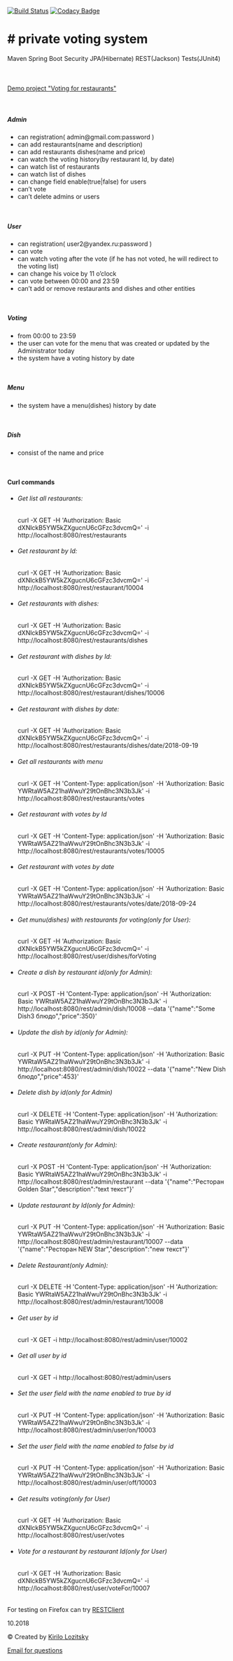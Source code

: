 [![Build Status](https://travis-ci.org/Lozitsky/voting.svg?branch=master)](https://travis-ci.org/Lozitsky/voting)
[![Codacy Badge](https://api.codacy.com/project/badge/Grade/d7874e7f975c4b82ad5f3aa5a605d823)](https://www.codacy.com/app/Lozitsky/voting?utm_source=github.com&amp;utm_medium=referral&amp;utm_content=Lozitsky/voting&amp;utm_campaign=Badge_Grade)

<h1># private voting system</h1>
Maven Spring Boot Security JPA(Hibernate) REST(Jackson) Tests(JUnit4)
<br>
<br>
<br>
<br>
<a href="https://voting-rest.herokuapp.com">Demo project "Voting for restaurants"</a>
<br>
<br>
<br>
<h5>Admin</h5>
<ul>
<li>can registration( admin@gmail.com:password )</li>
<li>can add restaurants(name and description)</li>
<li>can add restaurants dishes(name and price)</li>
<li>can watch the voting history(by restaurant Id, by date)</li>
<li>can watch list of restaurants</li>
<li>can watch list of dishes</li>
<li>can change field enable(true|false) for users</li>
<li>can’t vote</li>
<li>can’t delete admins or users</li>
</ul>
<br>
<h5>User</h5>
<ul>
<li>can registration( user2@yandex.ru:password )</li>
<li>can vote</li>
<li>can watch voting after the vote (if he has not voted, he will redirect to the voting list)</li>
<li>can change his voice by 11 o’clock</li>
<li>can vote between 00:00 and 23:59</li>
<li>can’t add or remove restaurants and dishes and other entities</li>
</ul>
<br>
<h5>Voting</h5>
<ul>
<li>from 00:00 to 23:59</li>
<li>the user can vote for the menu that was created or updated by the Administrator today</li>
<li>the system have a voting history by date</li>
</ul>
<br>
<h5>Menu</h5>
<ul>
<li>the system have a menu(dishes) history by date</li>
</ul>
<br>
<h5>Dish</h5>
<ul>
<li>consist of the name and price</li>
</ul>
<br>
<h4>Curl commands</h4>
<ul>
<li>
<h6>Get list all restaurants:</h6>
curl -X GET -H 'Authorization: Basic dXNlckB5YW5kZXgucnU6cGFzc3dvcmQ=' -i http://localhost:8080/rest/restaurants
</li>
<li>
<h6>Get restaurant by Id:</h6>
curl -X GET -H 'Authorization: Basic dXNlckB5YW5kZXgucnU6cGFzc3dvcmQ=' -i http://localhost:8080/rest/restaurant/10004
</li>
<li>
<h6>Get restaurants with dishes:</h6>
curl -X GET -H 'Authorization: Basic dXNlckB5YW5kZXgucnU6cGFzc3dvcmQ=' -i http://localhost:8080/rest/restaurants/dishes
</li>
<li>
<h6>Get restaurant with dishes by Id:</h6>
curl -X GET -H 'Authorization: Basic dXNlckB5YW5kZXgucnU6cGFzc3dvcmQ=' -i http://localhost:8080/rest/restaurant/dishes/10006
</li>
<li>
<h6>Get restaurant with dishes by date:</h6>
curl -X GET -H 'Authorization: Basic dXNlckB5YW5kZXgucnU6cGFzc3dvcmQ=' -i http://localhost:8080/rest/restaurants/dishes/date/2018-09-19
</li>
<li>
<h6>Get all restaurants with menu</h6>
curl -X GET -H 'Content-Type: application/json' -H 'Authorization: Basic YWRtaW5AZ21haWwuY29tOnBhc3N3b3Jk' -i http://localhost:8080/rest/restaurants/votes
</li>
<li>
<h6>Get restaurant with votes by Id</h6>
curl -X GET -H 'Content-Type: application/json' -H 'Authorization: Basic YWRtaW5AZ21haWwuY29tOnBhc3N3b3Jk' -i http://localhost:8080/rest/restaurants/votes/10005
</li>
<li>
<h6>Get restaurant with votes by date</h6>
curl -X GET -H 'Content-Type: application/json' -H 'Authorization: Basic YWRtaW5AZ21haWwuY29tOnBhc3N3b3Jk' -i http://localhost:8080/rest/restaurants/votes/date/2018-09-24
</li>
<li>
<h6>Get munu(dishes) with restaurants for voting(only for User):</h6>
curl -X GET -H 'Authorization: Basic dXNlckB5YW5kZXgucnU6cGFzc3dvcmQ=' -i http://localhost:8080/rest/user/dishes/forVoting
</li>
<li>
<h6>Create a dish by restaurant id(only for Admin):</h6>
curl -X POST -H 'Content-Type: application/json' -H 'Authorization: Basic YWRtaW5AZ21haWwuY29tOnBhc3N3b3Jk' -i http://localhost:8080/rest/admin/dish/10008 --data '{"name":"Some Dish3 блюдо","price":350}'
</li>
<li>
<h6>Update the dish by id(only for Admin):</h6>
curl -X PUT -H 'Content-Type: application/json' -H 'Authorization: Basic YWRtaW5AZ21haWwuY29tOnBhc3N3b3Jk' -i http://localhost:8080/rest/admin/dish/10022 --data '{"name":"New Dish блюдо","price":453}'
</li>
<li>
<h6>Delete dish by id(only for Admin)</h6>
curl -X DELETE -H 'Content-Type: application/json' -H 'Authorization: Basic YWRtaW5AZ21haWwuY29tOnBhc3N3b3Jk' -i http://localhost:8080/rest/admin/dish/10022
</li>
<li>
<h6>Create restaurant(only for Admin):</h6>
curl -X POST -H 'Content-Type: application/json' -H 'Authorization: Basic YWRtaW5AZ21haWwuY29tOnBhc3N3b3Jk' -i http://localhost:8080/rest/admin/restaurant --data '{"name":"Ресторан Golden Star","description":"text текст"}'
</li>
<li>
<h6>Update restaurant by Id(only for Admin):</h6>
curl -X PUT -H 'Content-Type: application/json' -H 'Authorization: Basic YWRtaW5AZ21haWwuY29tOnBhc3N3b3Jk' -i http://localhost:8080/rest/admin/restaurant/10007 --data '{"name":"Ресторан NEW Star","description":"new текст"}'
</li>
<li>
<h6>Delete Restaurant(only Admin):</h6>
curl -X DELETE -H 'Content-Type: application/json' -H 'Authorization: Basic YWRtaW5AZ21haWwuY29tOnBhc3N3b3Jk' -i http://localhost:8080/rest/admin/restaurant/10008
</li>
<li>
<h6>Get user by id</h6>
curl -X GET -i http://localhost:8080/rest/admin/user/10002
</li>
<li>
<h6>Get all user by id</h6>
curl -X GET -i http://localhost:8080/rest/admin/users
</li>
<li>
<h6>Set the user field with the name enabled to true by id</h6>
curl -X PUT -H 'Content-Type: application/json' -H 'Authorization: Basic YWRtaW5AZ21haWwuY29tOnBhc3N3b3Jk' -i http://localhost:8080/rest/admin/user/on/10003
</li>
<li>
<h6>Set the user field with the name enabled to false by id</h6>
curl -X PUT -H 'Content-Type: application/json' -H 'Authorization: Basic YWRtaW5AZ21haWwuY29tOnBhc3N3b3Jk' -i http://localhost:8080/rest/admin/user/off/10003
</li>
<li>
<h6>Get results voting(only for User)</h6>
curl -X GET -H 'Authorization: Basic dXNlckB5YW5kZXgucnU6cGFzc3dvcmQ=' -i http://localhost:8080/rest/user/votes
</li>
<li>
<h6>Vote for a restaurant by restaurant Id(only for User)</h6>
curl -X GET -H 'Authorization: Basic dXNlckB5YW5kZXgucnU6cGFzc3dvcmQ=' -i http://localhost:8080/rest/user/voteFor/10007
<h6></h6>
</li>
</ul>

For testing on Firefox can try <a href="http://restclient.net/"> RESTClient</a>
<br>
<footer>10.2018
  <p>&copy; Created by <a href="https://github.com/Lozitsky" target="_blank">Kirilo Lozitsky</a></p>
  <a href="mailto:kirilojava@ukr.net">Email for questions</a> 
</footer>